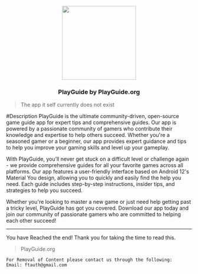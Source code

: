 <p align="center"><img src="https://user-images.githubusercontent.com/51787264/230706043-6b4d0bb0-5c0a-4665-bd25-26477e3ad53f.png" width="200" height="200"></p>

### <p align="center">PlayGuide by PlayGuide.org</p>
> The app it self currently does not exist


#Description
PlayGuide is the ultimate community-driven, open-source game guide app for expert tips and comprehensive guides. Our app is powered by a passionate community of gamers who contribute their knowledge and expertise to help others succeed. Whether you're a seasoned gamer or a beginner, our app provides expert guidance and tips to help you improve your gaming skills and level up your gameplay.

With PlayGuide, you'll never get stuck on a difficult level or challenge again - we provide comprehensive guides for all your favorite games across all platforms. Our app features a user-friendly interface based on Android 12's Material You design, allowing you to quickly and easily find the help you need. Each guide includes step-by-step instructions, insider tips, and strategies to help you succeed. 

Whether you're looking to master a new game or just need help getting past a tricky level, PlayGuide has got you covered. Download our app today and join our community of passionate gamers who are committed to helping each other succeed!

-----------------------------------------------------------------------------------------------------------------------------------------------------------
You have Reached the end! Thank you for taking the time to read this.
> PlayGuide.org

```
For Removal of Content please contact us through the following:
Email: ftauth@gmail.com
```
